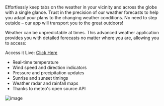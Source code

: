 Effortlessly keep tabs on the weather in your vicinity and across the globe with a single glance. Trust in the precision of our weather forecasts to help you adapt your plans to the changing weather conditions. No need to step outside – our app will transport you to the great outdoors!

Weather can be unpredictable at times. This advanced weather application provides you with detailed forecasts no matter where you are, allowing you to access:

Access it Live: [Click Here](https://david.binbard.org/bolt-weather)

- Real-time temperature
- Wind speed and direction indicators
- Pressure and precipitation updates
- Sunrise and sunset timings
- Weather radar and rainfall maps
- Thanks to meteo's open source API


![image](https://github.com/David-Singh-Rolson/Bolt-Weather/assets/89672924/014450df-69eb-4e50-b768-7b363771b0aa)
